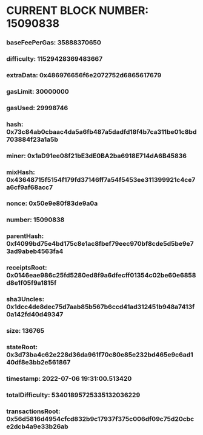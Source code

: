 # CURRENT BLOCK NUMBER: 15090838

### baseFeePerGas: 35888370650
### difficulty: 11529428369483667
### extraData: 0x486976656f6e2072752d6865617679
### gasLimit: 30000000
### gasUsed: 29998746
### hash: 0x73c84ab0cbaac4da5a6fb487a5dadfd18f4b7ca311be01c8bd703884f23a1a5b
### miner: 0x1aD91ee08f21bE3dE0BA2ba6918E714dA6B45836
### mixHash: 0x43648715f5154f179fd37146ff7a54f5453ee311399921c4ce7a6cf9af68acc7
### nonce: 0x50e9e80f83de9a0a
### number: 15090838
### parentHash: 0xf4099bd75e4bd175c8e1ac8fbef79eec970bf8cde5d5be9e73ad9abeb4563fa4
### receiptsRoot: 0x0146eae986c25fd5280ed8f9a6dfecff01354c02be60e6858d8e1f05f9a1815f
### sha3Uncles: 0x1dcc4de8dec75d7aab85b567b6ccd41ad312451b948a7413f0a142fd40d49347
### size: 136765
### stateRoot: 0x3d73ba4c62e228d36da961f70c80e85e232bd465e9c6ad140df8e3bb2e561867
### timestamp: 2022-07-06 19:31:00.513420
### totalDifficulty: 53401895725335132036229
### transactionsRoot: 0x56d5816d4954cfcd832b9c17937f375c006df09c75d20cbce2dcb4a9e33b26ab
